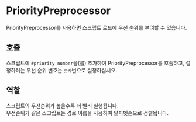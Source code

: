 # PriorityPreprocessor

PriorityPreprocessor를 사용하면 스크립트 로드에 우선 순위를 부여할 수 있습니다.

## 호출

스크립트에 `#priority number`을(를) 추가하여 PriorityPreprocessor를 호출하고, 설정하려는 우선 순위 번호는 `숫자`번으로 설정하십시오.

## 역할

스크립트의 우선순위가 높을수록 더 빨리 실행됩니다.  
우선순위가 같은 스크립트는 경로 이름을 사용하여 알파벳순으로 정렬됩니다.